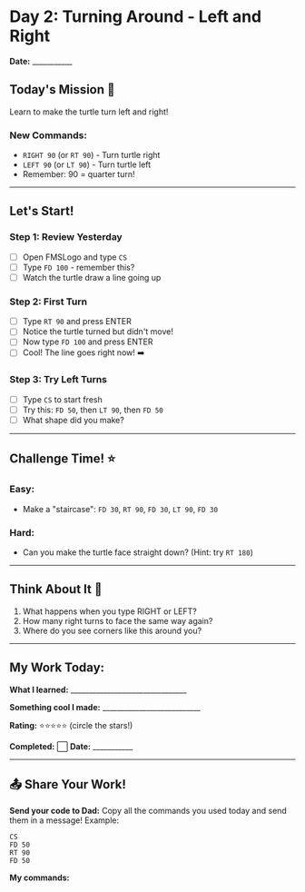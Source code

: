 # Day 2: Turning Around - Left and Right

**Date:** ___________

## Today's Mission 🚀
Learn to make the turtle turn left and right!

### New Commands:
- `RIGHT 90` (or `RT 90`) - Turn turtle right
- `LEFT 90` (or `LT 90`) - Turn turtle left
- Remember: 90 = quarter turn!

---

## Let's Start! 

### Step 1: Review Yesterday
- [ ] Open FMSLogo and type `CS`
- [ ] Type `FD 100` - remember this?
- [ ] Watch the turtle draw a line going up

### Step 2: First Turn
- [ ] Type `RT 90` and press ENTER
- [ ] Notice the turtle turned but didn't move!
- [ ] Now type `FD 100` and press ENTER
- [ ] Cool! The line goes right now! ➡️

### Step 3: Try Left Turns
- [ ] Type `CS` to start fresh
- [ ] Try this: `FD 50`, then `LT 90`, then `FD 50`
- [ ] What shape did you make?

---

## Challenge Time! ⭐

### Easy:
- Make a "staircase": `FD 30`, `RT 90`, `FD 30`, `LT 90`, `FD 30`

### Hard:
- Can you make the turtle face straight down? (Hint: try `RT 180`)

---

## Think About It 🤔
1. What happens when you type RIGHT or LEFT?
2. How many right turns to face the same way again?
3. Where do you see corners like this around you?

---

## My Work Today:
**What I learned:** ________________________________

**Something cool I made:** ___________________________

**Rating:** ⭐⭐⭐⭐⭐ (circle the stars!)

**Completed:** ⬜ **Date:** ___________

---

## 📤 Share Your Work!
**Send your code to Dad:**
Copy all the commands you used today and send them in a message!
Example: 
```
CS
FD 50
RT 90
FD 50
```

**My commands:** 
```







